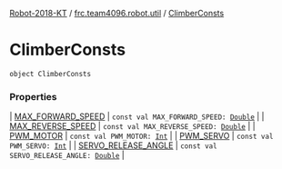 [Robot-2018-KT](../../index.md) / [frc.team4096.robot.util](../index.md) / [ClimberConsts](./index.md)

# ClimberConsts

`object ClimberConsts`

### Properties

| [MAX_FORWARD_SPEED](-m-a-x_-f-o-r-w-a-r-d_-s-p-e-e-d.md) | `const val MAX_FORWARD_SPEED: `[`Double`](https://kotlinlang.org/api/latest/jvm/stdlib/kotlin/-double/index.html) |
| [MAX_REVERSE_SPEED](-m-a-x_-r-e-v-e-r-s-e_-s-p-e-e-d.md) | `const val MAX_REVERSE_SPEED: `[`Double`](https://kotlinlang.org/api/latest/jvm/stdlib/kotlin/-double/index.html) |
| [PWM_MOTOR](-p-w-m_-m-o-t-o-r.md) | `const val PWM_MOTOR: `[`Int`](https://kotlinlang.org/api/latest/jvm/stdlib/kotlin/-int/index.html) |
| [PWM_SERVO](-p-w-m_-s-e-r-v-o.md) | `const val PWM_SERVO: `[`Int`](https://kotlinlang.org/api/latest/jvm/stdlib/kotlin/-int/index.html) |
| [SERVO_RELEASE_ANGLE](-s-e-r-v-o_-r-e-l-e-a-s-e_-a-n-g-l-e.md) | `const val SERVO_RELEASE_ANGLE: `[`Double`](https://kotlinlang.org/api/latest/jvm/stdlib/kotlin/-double/index.html) |


